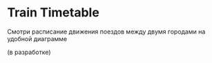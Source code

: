 # Train Timetable
Смотри расписание движения поездов между двумя городами на удобной диаграмме

(в разработке)